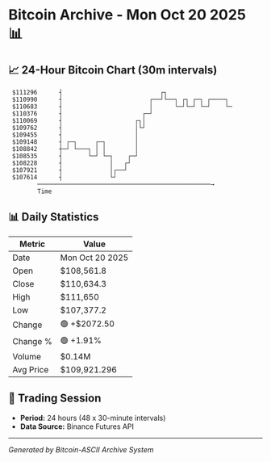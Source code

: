 # Bitcoin Archive - Mon Oct 20 2025 📊

## 📈 24-Hour Bitcoin Chart (30m intervals)

```
 $111296      ┤                           ┌┐                   
 $110990      ┤                        ┌──┘└──┐ ┌┐ ┌─┐ ┌────┐  
 $110683      ┤                        │      └─┘└─┘ └─┘    └─ 
 $110376      ┤                      ┌─┘                       
 $110069      ┤                    ┌┐│                         
 $109762      ┤                    │└┘                         
 $109455      ┤                    │                           
 $109148      ┤ ┌─┐     ┌─┐        │                           
 $108842      ┼─┘ └───┐ │ │        │                           
 $108535      ┤       └─┘ └─┐    ┌─┘                           
 $108228      ┤             │   ┌┘                             
 $107921      ┤             │┌──┘                              
 $107614      ┤             └┘                                 
        ────────────────────────────────────────────────→
        Time
```

## 📊 Daily Statistics

| Metric | Value |
|--------|-------|
| Date | Mon Oct 20 2025 |
| Open | $108,561.8 |
| Close | $110,634.3 |
| High | $111,650 |
| Low | $107,377.2 |
| Change | 🟢 +$2072.50 |
| Change % | 🟢 +1.91% |
| Volume | $0.14M |
| Avg Price | $109,921.296 |

## 📅 Trading Session

- **Period:** 24 hours (48 x 30-minute intervals)
- **Data Source:** Binance Futures API

---
*Generated by Bitcoin-ASCII Archive System*
